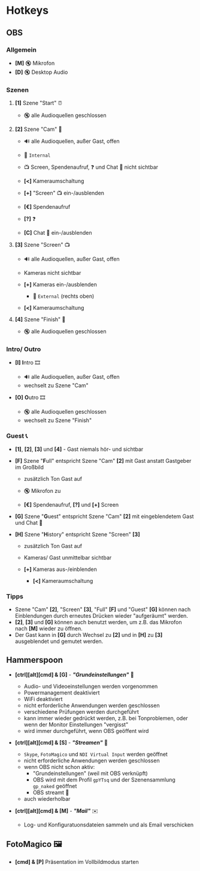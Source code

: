 # Hotkeys

## OBS
### Allgemein
* **[M]** 🔇 Mikrofon
* **[D]** 🔇 Desktop Audio

### Szenen
1. **[1]** Szene "Start" ⏰
    * 🔇 alle Audioquellen geschlossen

2. **[2]** Szene "Cam" 🎥
    * 🔊 alle Audioquellen, außer Gast, offen
    * 🎥 `Internal`
    * 📺 Screen, Spendenaufruf, ❓ und Chat 💬 nicht sichtbar



    * **[<]** Kameraumschaltung
    * **[+]** "Screen" 📺 ein-/ausblenden
    * **[€]** Spendenaufruf
    * **[?]** ❓
    * **[C]** Chat 💬 ein-/ausblenden

3. **[3]** Szene "Screen" 📺
    * 🔊 alle Audioquellen, außer Gast, offen
    * Kameras nicht sichtbar



    * **[+]** Kameras ein-/ausblenden
        * 🎥 `External` (rechts oben)
    * **[<]** Kameraumschaltung

4. **[4]** Szene "Finish" 🛌
    * 🔇 alle Audioquellen geschlossen

### Intro/ Outro
* **[I]** **I**ntro 🎞
    * 🔊 alle Audioquellen, außer Gast, offen
    * wechselt zu Szene "Cam"

* **[O]** **O**utro 🎞
    * 🔇 alle Audioquellen geschlossen
    * wechselt zu Szene "Finish"

### Guest 📞
* **[1]**, **[2]**, **[3]** und **[4]** - Gast niemals hör- und sichtbar

* **[F]** Szene "**F**ull" entspricht Szene "Cam" **[2]** mit Gast anstatt Gastgeber im Großbild
    * zusätzlich Ton Gast auf
    * 🔇 Mikrofon zu



    * **[€]** Spendenaufruf, **[?]** und **[+]** Screen

* **[G]** Szene "**G**uest" entspricht Szene "Cam" **[2]** mit eingeblendetem Gast und Chat 💬

* **[H]** Szene "**H**istory" entspricht Szene "Screen" **[3]**
    * zusätzlich Ton Gast auf
    * Kameras/ Gast unmittelbar sichtbar



    * **[+]** Kameras aus-/einblenden
        * **[<]** Kameraumschaltung

### Tipps
* Szene "Cam" **[2]**, "Screen" **[3]**, "Full" **[F]** und "Guest" **[G]** können nach Einblendungen durch erneutes Drücken wieder "aufgeräumt" werden.
* **[2]**,  **[3]** und **[G]** können auch benutzt werden, um z.B. das Mikrofon nach **[M]** wieder zu öffnen.
* Der Gast kann in **[G]** durch Wechsel zu **[2]** und in **[H]** zu **[3]** ausgeblendet und gemutet werden.

## Hammerspoon
* **[ctrl][alt][cmd] & [G]** - ***"Grundeinstellungen"*** 🧯
    * Audio- und Videoeinstellungen werden vorgenommen
    * Powermanagement deaktiviert
    * WiFi deaktiviert
    * nicht erforderliche Anwendungen werden geschlossen
    * verschiedene Prüfungen werden durchgeführt
    * kann immer wieder gedrückt werden, z.B. bei Tonproblemen, oder wenn der Monitor Einstellungen "vergisst"
    * wird immer durchgeführt, wenn OBS geöffent wird

* **[ctrl][alt][cmd] & [S]** - ***"Streamen"*** 🔧
    * `Skype`, `FotoMagico` und `NDI Virtual Input` werden geöffnet
    * nicht erforderliche Anwendungen werden geschlossen
    * wenn OBS nicht schon aktiv: 
        * "Grundeinstellungen" (weil mit OBS verknüpft)
        * OBS wird mit dem Profil `gpYTsq` und der Szenensammlung `gp_naked` geöffnet
        * OBS streamt 🔴
    * auch wiederholbar

* **[ctrl][alt][cmd] & [M]** - ***"Mail"*** ✉️
    * Log- und Konfiguratuonsdateien sammeln und als Email verschicken

## FotoMagico 🖼
* **[cmd] & [P]** Präsentation im Vollbildmodus starten
